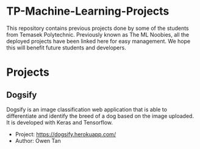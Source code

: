 # TP-Machine-Learning-Projects
This repository contains previous projects done by some of the students from Temasek Polytechnic. Previously known as The ML Noobies, all the deployed projects have been linked here for easy management. We hope this will benefit future students and developers.

# Projects
## Dogsify
Dogsify is an image classification web application that is able to differentiate and identify the breed of a dog based on the image uploaded. It is developed with Keras and Tensorflow.
  * Project: https://dogsify.herokuapp.com/
  * Author: Owen Tan


